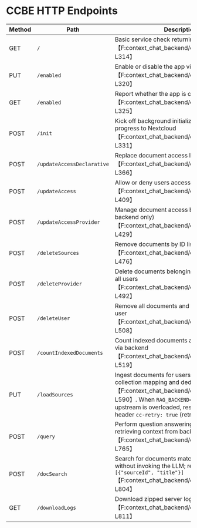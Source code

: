 # CCBE HTTP Endpoints

| Method | Path | Description |
|-------|------|-------------|
| GET | `/` | Basic service check returning a greeting【F:context_chat_backend/controller.py†L309-L314】 |
| PUT | `/enabled` | Enable or disable the app via AppAPI hook【F:context_chat_backend/controller.py†L317-L320】 |
| GET | `/enabled` | Report whether the app is currently enabled【F:context_chat_backend/controller.py†L323-L325】 |
| POST | `/init` | Kick off background initialization reporting progress to Nextcloud【F:context_chat_backend/controller.py†L328-L331】 |
| POST | `/updateAccessDeclarative` | Replace document access lists for users【F:context_chat_backend/controller.py†L334-L366】 |
| POST | `/updateAccess` | Allow or deny users access to a document【F:context_chat_backend/controller.py†L369-L409】 |
| POST | `/updateAccessProvider` | Manage document access by provider (builtin backend only)【F:context_chat_backend/controller.py†L412-L429】 |
| POST | `/deleteSources` | Remove documents by ID list【F:context_chat_backend/controller.py†L443-L476】 |
| POST | `/deleteProvider` | Delete documents belonging to a provider for all users【F:context_chat_backend/controller.py†L479-L492】 |
| POST | `/deleteUser` | Remove all documents and access entries for a user【F:context_chat_backend/controller.py†L495-L508】 |
| POST | `/countIndexedDocuments` | Count indexed documents across providers or via backend【F:context_chat_backend/controller.py†L511-L519】 |
| PUT | `/loadSources` | Ingest documents for users, ensuring collection mapping and deduplication【F:context_chat_backend/controller.py†L523-L590】. When `RAG_BACKEND=r2r` and the upstream is overloaded, responds `503` with header `cc-retry: true` (retryable). |
| POST | `/query` | Perform question answering, optionally retrieving context from backend【F:context_chat_backend/controller.py†L727-L765】 |
| POST | `/docSearch` | Search for documents matching a query without invoking the LLM; returns `[{"sourceId", "title"}]`【F:context_chat_backend/controller.py†L769-L804】 |
| GET | `/downloadLogs` | Download zipped server logs for debugging【F:context_chat_backend/controller.py†L802-L811】 |
